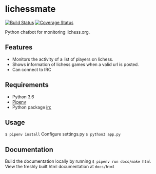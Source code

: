 # lichessmate #

[![Build Status](https://travis-ci.org/henrinie/lichessmate.svg?branch=master)](https://travis-ci.org/henrinie/lichessmate) [![Coverage Status](https://coveralls.io/repos/github/henrinie/lichessmate/badge.svg?branch=master)](https://coveralls.io/github/henrinie/lichessmate?branch=master)

Python chatbot for monitoring lichess.org.

## Features ##

* Monitors the activity of a list of players on lichess.
* Shows information of lichess games when a valid url is posted.
* Can connect to IRC

## Requirements ##

* Python 3.6
* [Pipenv](https://docs.pipenv.org/)
* Python package [irc](https://pypi.org/project/irc/)

## Usage ##

`$ pipenv install`
Configure settings.py
`$ python3 app.py`

## Documentation ##

Build the documentation locally by running `$ pipenv run docs/make html`
View the freshly built html documentation at `docs/html`
